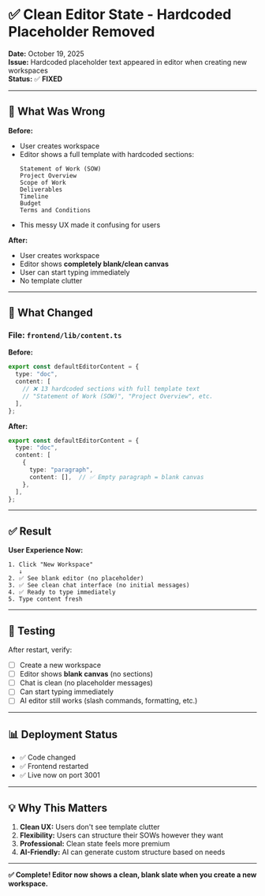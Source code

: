 # ✅ Clean Editor State - Hardcoded Placeholder Removed

**Date:** October 19, 2025  
**Issue:** Hardcoded placeholder text appeared in editor when creating new workspaces  
**Status:** ✅ **FIXED**

---

## 🎯 What Was Wrong

**Before:**
- User creates workspace
- Editor shows a full template with hardcoded sections:
  ```
  Statement of Work (SOW)
  Project Overview
  Scope of Work
  Deliverables
  Timeline
  Budget
  Terms and Conditions
  ```
- This messy UX made it confusing for users

**After:**
- User creates workspace
- Editor shows **completely blank/clean canvas**
- User can start typing immediately
- No template clutter

---

## 🔧 What Changed

### **File:** `frontend/lib/content.ts`

**Before:**
```typescript
export const defaultEditorContent = {
  type: "doc",
  content: [
    // ❌ 13 hardcoded sections with full template text
    // "Statement of Work (SOW)", "Project Overview", etc.
  ],
};
```

**After:**
```typescript
export const defaultEditorContent = {
  type: "doc",
  content: [
    {
      type: "paragraph",
      content: [],  // ✅ Empty paragraph = blank canvas
    },
  ],
};
```

---

## ✅ Result

**User Experience Now:**
```
1. Click "New Workspace" 
   ↓
2. ✅ See blank editor (no placeholder)
3. ✅ See clean chat interface (no initial messages)
4. ✅ Ready to type immediately
5. Type content fresh
```

---

## 🧪 Testing

After restart, verify:
- [ ] Create a new workspace
- [ ] Editor shows **blank canvas** (no sections)
- [ ] Chat is clean (no placeholder messages)
- [ ] Can start typing immediately
- [ ] AI editor still works (slash commands, formatting, etc.)

---

## 📊 Deployment Status

- ✅ Code changed
- ✅ Frontend restarted
- ✅ Live now on port 3001

---

## 💡 Why This Matters

1. **Clean UX:** Users don't see template clutter
2. **Flexibility:** Users can structure their SOWs however they want
3. **Professional:** Clean state feels more premium
4. **AI-Friendly:** AI can generate custom structure based on needs

---

**✅ Complete! Editor now shows a clean, blank slate when you create a new workspace.**
